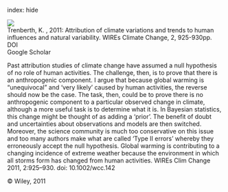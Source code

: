 index: hide

<div class="Citation">
    <div class="Citation-thumb CitationThumb-linked"  data-href="https://doi.org/10.1002/wcc.142">
      <img src="https://static.claimspace.cloud/climate-study-static/refs/thumbs/10/Trenberth_2011a-thumb.png" />
    </div>

  <div class="Citation-body">
    <div class="Citation-text">Trenberth, K. , 2011: Attribution of climate variations and trends to human influences and natural variability. <span class="Article-journal">WIREs Climate Change, </span><span class="Article-volume">2, </span>925-930pp.</div>
    <div class="Citation-links">
      <div class="CitationLink" data-href="https://doi.org/10.1002/wcc.142">
        <div class="CitationLink-icon CitationLink-Doi"></div>
        <div class="CitationLink-text">DOI</div>
      </div>
      <div class="CitationLink" data-href="https://scholar.google.com/scholar?q=10.1002/wcc.142">
        <div class="CitationLink-icon CitationLink-Scholar"></div>
        <div class="CitationLink-text">Google Scholar</div>
      </div>
    </div>
  </div>
</div>

Past attribution studies of climate change have assumed a null hypothesis of no role of human activities. The challenge, then, is to prove that there is an anthropogenic component. I argue that because global warming is “unequivocal” and ‘very likely’ caused by human activities, the reverse should now be the case. The task, then, could be to prove there is no anthropogenic component to a particular observed change in climate, although a more useful task is to determine what it is. In Bayesian statistics, this change might be thought of as adding a ‘prior’. The benefit of doubt and uncertainties about observations and models are then switched. Moreover, the science community is much too conservative on this issue and too many authors make what are called ‘Type II errors’ whereby they erroneously accept the null hypothesis. Global warming is contributing to a changing incidence of extreme weather because the environment in which all storms form has changed from human activities. WIREs Clim Change 2011, 2:925–930. doi: 10.1002/wcc.142

<div class="Citation-copy">
&copy; Wiley, 2011
</div>